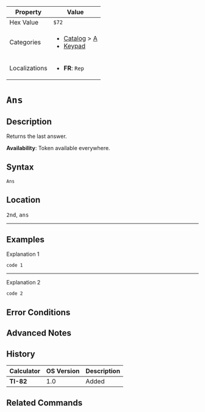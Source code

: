 | Property      | Value |
|---------------|-------|
| Hex Value     | `$72`|
| Categories    | <ul><li>[Catalog](../categories/Catalog.md) > [A](../categories/Catalog.md#A)</li><li>[Keypad](../categories/Keypad.md)</li></ul> |
| Localizations | <ul><li><b>FR</b>: `Rep`</li></ul> |

# `Ans`

## Description
Returns the last answer.


<b>Availability</b>: Token available everywhere.

## Syntax
`Ans`

## Location
<kbd>2nd</kbd>, <kbd>ans</kbd>
<hr>

## Examples

Explanation 1
```ti-basic
code 1
```
---
Explanation 2
```ti-basic
code 2
```

## Error Conditions


## Advanced Notes


## History
| Calculator | OS Version | Description |
|------------|------------|-------------|
| <b>TI-82</b> | 1.0 | Added

## Related Commands

    